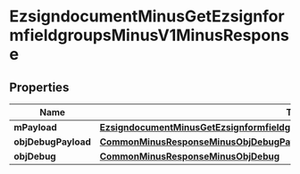 
# EzsigndocumentMinusGetEzsignformfieldgroupsMinusV1MinusResponse

## Properties
Name | Type | Description | Notes
------------ | ------------- | ------------- | -------------
**mPayload** | [**EzsigndocumentMinusGetEzsignformfieldgroupsMinusV1MinusResponseMinusMPayload**](EzsigndocumentMinusGetEzsignformfieldgroupsMinusV1MinusResponseMinusMPayload.md) |  | 
**objDebugPayload** | [**CommonMinusResponseMinusObjDebugPayload**](CommonMinusResponseMinusObjDebugPayload.md) |  |  [optional]
**objDebug** | [**CommonMinusResponseMinusObjDebug**](CommonMinusResponseMinusObjDebug.md) |  |  [optional]



